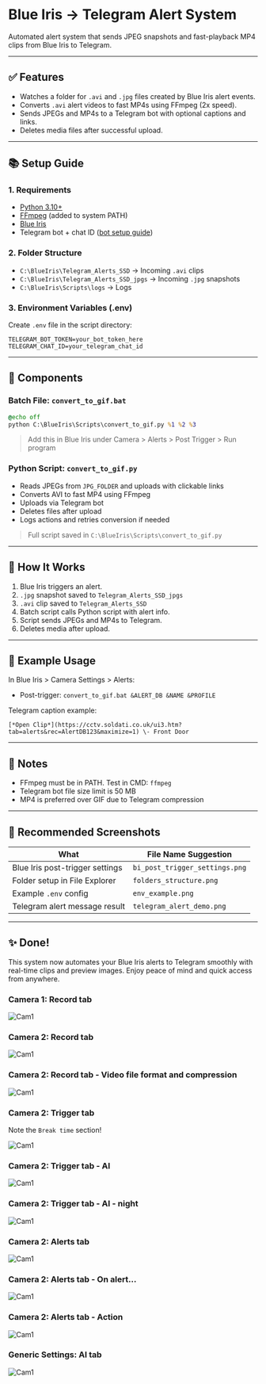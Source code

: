 # Blue Iris → Telegram Alert System

Automated alert system that sends JPEG snapshots and fast-playback MP4 clips from Blue Iris to Telegram.

---

## ✅ Features
- Watches a folder for `.avi` and `.jpg` files created by Blue Iris alert events.
- Converts `.avi` alert videos to fast MP4s using FFmpeg (2x speed).
- Sends JPEGs and MP4s to a Telegram bot with optional captions and links.
- Deletes media files after successful upload.

---

## 📚 Setup Guide

### 1. Requirements
- [Python 3.10+](https://www.python.org/)
- [FFmpeg](https://ffmpeg.org/download.html) (added to system PATH)
- [Blue Iris](https://blueirissoftware.com/)
- Telegram bot + chat ID ([bot setup guide](https://core.telegram.org/bots#how-do-i-create-a-bot))

### 2. Folder Structure
- `C:\BlueIris\Telegram_Alerts_SSD` → Incoming `.avi` clips
- `C:\BlueIris\Telegram_Alerts_SSD_jpgs` → Incoming `.jpg` snapshots
- `C:\BlueIris\Scripts\logs` → Logs

### 3. Environment Variables (.env)
Create `.env` file in the script directory:
```env
TELEGRAM_BOT_TOKEN=your_bot_token_here
TELEGRAM_CHAT_ID=your_telegram_chat_id
```

---

## 🔧 Components

### Batch File: `convert_to_gif.bat`
```bat
@echo off
python C:\BlueIris\Scripts\convert_to_gif.py %1 %2 %3
```

> Add this in Blue Iris under Camera > Alerts > Post Trigger > Run program

### Python Script: `convert_to_gif.py`
- Reads JPEGs from `JPG_FOLDER` and uploads with clickable links
- Converts AVI to fast MP4 using FFmpeg
- Uploads via Telegram bot
- Deletes files after upload
- Logs actions and retries conversion if needed

> Full script saved in `C:\BlueIris\Scripts\convert_to_gif.py`

---

## 🔢 How It Works
1. Blue Iris triggers an alert.
2. `.jpg` snapshot saved to `Telegram_Alerts_SSD_jpgs`
3. `.avi` clip saved to `Telegram_Alerts_SSD`
4. Batch script calls Python script with alert info.
5. Script sends JPEGs and MP4s to Telegram.
6. Deletes media after upload.

---

## 📅 Example Usage
In Blue Iris > Camera Settings > Alerts:
- Post-trigger: `convert_to_gif.bat &ALERT_DB &NAME &PROFILE`

Telegram caption example:
```
[*Open Clip*](https://cctv.soldati.co.uk/ui3.htm?tab=alerts&rec=AlertDB123&maximize=1) \- Front Door
```

---

## 🚫 Notes
- FFmpeg must be in PATH. Test in CMD: `ffmpeg`
- Telegram bot file size limit is 50 MB
- MP4 is preferred over GIF due to Telegram compression

---

## 📸 Recommended Screenshots
| What                             | File Name Suggestion              |
|----------------------------------|-----------------------------------|
| Blue Iris post-trigger settings  | `bi_post_trigger_settings.png`    |
| Folder setup in File Explorer    | `folders_structure.png`           |
| Example `.env` config            | `env_example.png`                 |
| Telegram alert message result    | `telegram_alert_demo.png`         |

---

## ✨ Done!
This system now automates your Blue Iris alerts to Telegram smoothly with real-time clips and preview images. Enjoy peace of mind and quick access from anywhere.

### Camera 1: Record tab
![Cam1](imgs/camera_1_record.png)

### Camera 2: Record tab
![Cam1](imgs/camera_2_record.png)
### Camera 2: Record tab - Video file format and compression
![Cam1](imgs/camera_2_record_format.png)

### Camera 2: Trigger tab

Note the `Break time` section!

![Cam1](imgs/camera_2_trigger.png)

### Camera 2: Trigger tab - AI
![Cam1](imgs/camera_2_trigger_ai.png)
### Camera 2: Trigger tab - AI - night
![Cam1](imgs/camera_2_trigger_ai_night.png)


### Camera 2: Alerts tab
![Cam1](imgs/camera_2_alerts.png)

### Camera 2: Alerts tab - On alert...
![Cam1](imgs/camera_2_alerts_on_alert.png)

### Camera 2: Alerts tab - Action
![Cam1](imgs/camera_2_alerts_action.png)

### Generic Settings: AI tab
![Cam1](imgs/settings_ai.png)





